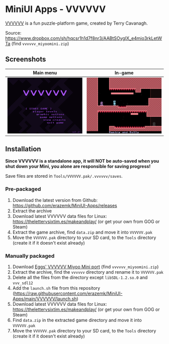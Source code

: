 # MiniUI Apps - VVVVVV

[VVVVVV](https://thelettervsixtim.es/) is a fun puzzle-platform game, created by Terry Cavanagh.

Source: https://www.dropbox.com/sh/hqcsr1h1d7f8nr3/AABtSOygIX_e4mio3rkLetWTa
(find `vvvvvv_miyoomini.zip`)

## Screenshots

|                 Main menu                 |                 In-game                 |
|:-----------------------------------------:|:---------------------------------------:|
| ![VVVVVV - Main menu](res/VVVVVV_000.png) | ![VVVVVV - In-game](res/VVVVVV_001.png) |

## Installation

**Since VVVVVV is a standalone app, it will NOT be auto-saved when you shut down your Mini,
you alone are responsible for saving progress!**

Save files are stored in `Tools/VVVVVV.pak/.vvvvvv/saves`.

### Pre-packaged

1. Download the latest version from Github: https://github.com/erazemk/MiniUI-Apps/releases
2. Extract the archive
3. Download latest VVVVVV data files for Linux: https://thelettervsixtim.es/makeandplay/
(or get your own from GOG or Steam)
4. Extract the game archive, find `data.zip` and move it into `VVVVVV.pak`
5. Move the `VVVVVV.pak` directory to your SD card, to the `Tools` directory 
(create it if it doesn't exist already)

### Manually packaged

1. Download [Eggs' VVVVVV Miyoo Mini port](https://www.dropbox.com/sh/hqcsr1h1d7f8nr3/AABtSOygIX_e4mio3rkLetWT)
(find `vvvvvv_miyoomini.zip`)
2. Extract the archive, find the `vvvvvv` directory and rename it to `VVVVVV.pak`
3. Delete all the files from the directory except `libSDL-1.2.so.0` and `vvv_sdl12`
4. Add the `launch.sh` file from this repository
(https://raw.githubusercontent.com/erazemk/MiniUI-Apps/main/VVVVVV/launch.sh)
5. Download latest VVVVVV data files for Linux: https://thelettervsixtim.es/makeandplay/
(or get your own from GOG or Steam)
6. Find `data.zip` in the extracted game directory and move it into `VVVVVV.pak`
7. Move the `VVVVVV.pak` directory to your SD card, to the `Tools` directory
(create it if it doesn't exist already)
